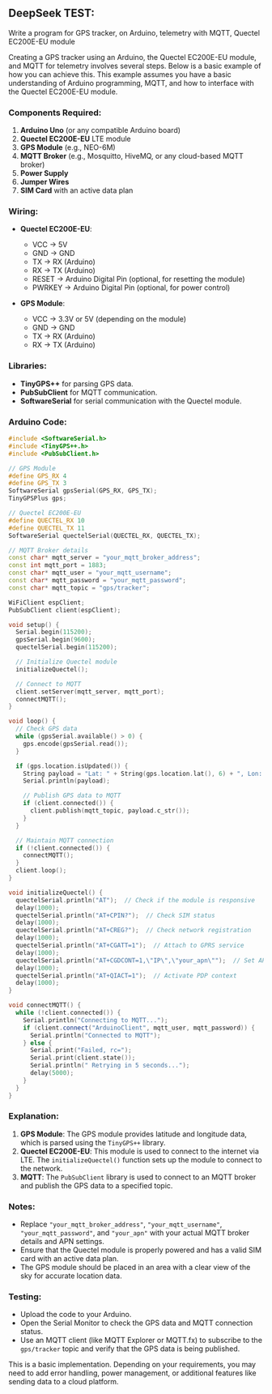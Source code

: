 ## DeepSeek TEST:

Write a program for GPS tracker, on Arduino, telemetry with MQTT, Quectel EC200E-EU module


Creating a GPS tracker using an Arduino, the Quectel EC200E-EU module, and MQTT for telemetry involves several steps. Below is a basic example of how you can achieve this. This example assumes you have a basic understanding of Arduino programming, MQTT, and how to interface with the Quectel EC200E-EU module.

### Components Required:
1. **Arduino Uno** (or any compatible Arduino board)
2. **Quectel EC200E-EU** LTE module
3. **GPS Module** (e.g., NEO-6M)
4. **MQTT Broker** (e.g., Mosquitto, HiveMQ, or any cloud-based MQTT broker)
5. **Power Supply**
6. **Jumper Wires**
7. **SIM Card** with an active data plan

### Wiring:
- **Quectel EC200E-EU**:
  - VCC -> 5V
  - GND -> GND
  - TX -> RX (Arduino)
  - RX -> TX (Arduino)
  - RESET -> Arduino Digital Pin (optional, for resetting the module)
  - PWRKEY -> Arduino Digital Pin (optional, for power control)

- **GPS Module**:
  - VCC -> 3.3V or 5V (depending on the module)
  - GND -> GND
  - TX -> RX (Arduino)
  - RX -> TX (Arduino)

### Libraries:
- **TinyGPS++** for parsing GPS data.
- **PubSubClient** for MQTT communication.
- **SoftwareSerial** for serial communication with the Quectel module.

### Arduino Code:

```cpp
#include <SoftwareSerial.h>
#include <TinyGPS++.h>
#include <PubSubClient.h>

// GPS Module
#define GPS_RX 4
#define GPS_TX 3
SoftwareSerial gpsSerial(GPS_RX, GPS_TX);
TinyGPSPlus gps;

// Quectel EC200E-EU
#define QUECTEL_RX 10
#define QUECTEL_TX 11
SoftwareSerial quectelSerial(QUECTEL_RX, QUECTEL_TX);

// MQTT Broker details
const char* mqtt_server = "your_mqtt_broker_address";
const int mqtt_port = 1883;
const char* mqtt_user = "your_mqtt_username";
const char* mqtt_password = "your_mqtt_password";
const char* mqtt_topic = "gps/tracker";

WiFiClient espClient;
PubSubClient client(espClient);

void setup() {
  Serial.begin(115200);
  gpsSerial.begin(9600);
  quectelSerial.begin(115200);

  // Initialize Quectel module
  initializeQuectel();

  // Connect to MQTT
  client.setServer(mqtt_server, mqtt_port);
  connectMQTT();
}

void loop() {
  // Check GPS data
  while (gpsSerial.available() > 0) {
    gps.encode(gpsSerial.read());
  }

  if (gps.location.isUpdated()) {
    String payload = "Lat: " + String(gps.location.lat(), 6) + ", Lon: " + String(gps.location.lng(), 6);
    Serial.println(payload);

    // Publish GPS data to MQTT
    if (client.connected()) {
      client.publish(mqtt_topic, payload.c_str());
    }
  }

  // Maintain MQTT connection
  if (!client.connected()) {
    connectMQTT();
  }
  client.loop();
}

void initializeQuectel() {
  quectelSerial.println("AT");  // Check if the module is responsive
  delay(1000);
  quectelSerial.println("AT+CPIN?");  // Check SIM status
  delay(1000);
  quectelSerial.println("AT+CREG?");  // Check network registration
  delay(1000);
  quectelSerial.println("AT+CGATT=1");  // Attach to GPRS service
  delay(1000);
  quectelSerial.println("AT+CGDCONT=1,\"IP\",\"your_apn\"");  // Set APN
  delay(1000);
  quectelSerial.println("AT+QIACT=1");  // Activate PDP context
  delay(1000);
}

void connectMQTT() {
  while (!client.connected()) {
    Serial.println("Connecting to MQTT...");
    if (client.connect("ArduinoClient", mqtt_user, mqtt_password)) {
      Serial.println("Connected to MQTT");
    } else {
      Serial.print("Failed, rc=");
      Serial.print(client.state());
      Serial.println(" Retrying in 5 seconds...");
      delay(5000);
    }
  }
}
```

### Explanation:
1. **GPS Module**: The GPS module provides latitude and longitude data, which is parsed using the `TinyGPS++` library.
2. **Quectel EC200E-EU**: This module is used to connect to the internet via LTE. The `initializeQuectel()` function sets up the module to connect to the network.
3. **MQTT**: The `PubSubClient` library is used to connect to an MQTT broker and publish the GPS data to a specified topic.

### Notes:
- Replace `"your_mqtt_broker_address"`, `"your_mqtt_username"`, `"your_mqtt_password"`, and `"your_apn"` with your actual MQTT broker details and APN settings.
- Ensure that the Quectel module is properly powered and has a valid SIM card with an active data plan.
- The GPS module should be placed in an area with a clear view of the sky for accurate location data.

### Testing:
- Upload the code to your Arduino.
- Open the Serial Monitor to check the GPS data and MQTT connection status.
- Use an MQTT client (like MQTT Explorer or MQTT.fx) to subscribe to the `gps/tracker` topic and verify that the GPS data is being published.

This is a basic implementation. Depending on your requirements, you may need to add error handling, power management, or additional features like sending data to a cloud platform.
